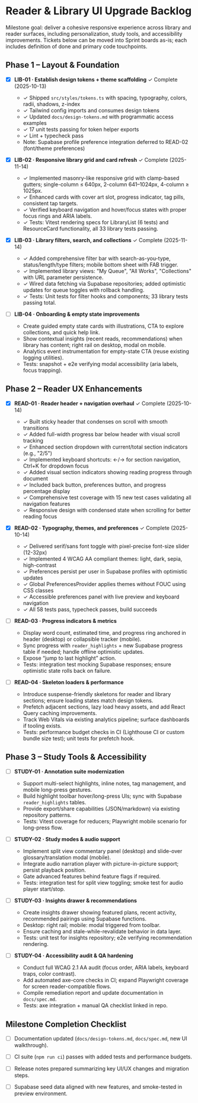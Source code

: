 # Reader & Library UI Upgrade Backlog

Milestone goal: deliver a cohesive responsive experience across library and reader surfaces, including personalization, study tools, and accessibility improvements. Tickets below can be moved into Sprint boards as-is; each includes definition of done and primary code touchpoints.

## Phase 1 – Layout & Foundation

- [x] **LIB-01 · Establish design tokens + theme scaffolding** ✓ Complete (2025-10-13)
  - ✓ Shipped `src/styles/tokens.ts` with spacing, typography, colors, radii, shadows, z-index
  - ✓ Tailwind config imports and consumes design tokens
  - ✓ Updated `docs/design-tokens.md` with programmatic access examples
  - ✓ 17 unit tests passing for token helper exports
  - ✓ Lint + typecheck pass
  - Note: Supabase profile preference integration deferred to READ-02 (font/theme preferences)

- [x] **LIB-02 · Responsive library grid and card refresh** ✓ Complete (2025-11-14)
  - ✓ Implemented masonry-like responsive grid with clamp-based gutters; single-column ≤ 640px, 2-column 641–1024px, 4-column ≥ 1025px.
  - ✓ Enhanced cards with cover art slot, progress indicator, tag pills, consistent tap targets.
  - ✓ Verified keyboard navigation and hover/focus states with proper focus rings and ARIA labels.
  - ✓ Tests: Vitest rendering specs for LibraryList (6 tests) and ResourceCard functionality, all 33 library tests passing.

- [x] **LIB-03 · Library filters, search, and collections** ✓ Complete (2025-11-14)
  - ✓ Added comprehensive filter bar with search-as-you-type, status/length/type filters; mobile bottom sheet with FAB trigger.
  - ✓ Implemented library views: "My Queue", "All Works", "Collections" with URL parameter persistence.
  - ✓ Wired data fetching via Supabase repositories; added optimistic updates for queue toggles with rollback handling.
  - ✓ Tests: Unit tests for filter hooks and components; 33 library tests passing total.

- [ ] **LIB-04 · Onboarding & empty state improvements**  
  - Create guided empty state cards with illustrations, CTA to explore collections, and quick help link.  
  - Show contextual insights (recent reads, recommendations) when library has content; right rail on desktop, modal on mobile.  
  - Analytics event instrumentation for empty-state CTA (reuse existing logging utilities).  
  - Tests: snapshot + e2e verifying modal accessibility (aria labels, focus trapping).

## Phase 2 – Reader UX Enhancements

- [x] **READ-01 · Reader header + navigation overhaul** ✓ Complete (2025-10-14)
  - ✓ Built sticky header that condenses on scroll with smooth transitions
  - ✓ Added full-width progress bar below header with visual scroll tracking
  - ✓ Enhanced section dropdown with current/total section indicators (e.g., "2/5")
  - ✓ Implemented keyboard shortcuts: ←/→ for section navigation, Ctrl+K for dropdown focus
  - ✓ Added visual section indicators showing reading progress through document
  - ✓ Included back button, preferences button, and progress percentage display
  - ✓ Comprehensive test coverage with 15 new test cases validating all navigation features
  - ✓ Responsive design with condensed state when scrolling for better reading focus

- [x] **READ-02 · Typography, themes, and preferences** ✓ Complete (2025-10-14)
  - ✓ Delivered serif/sans font toggle with pixel-precise font-size slider (12-32px)
  - ✓ Implemented 4 WCAG AA compliant themes: light, dark, sepia, high-contrast
  - ✓ Preferences persist per user in Supabase profiles with optimistic updates
  - ✓ Global PreferencesProvider applies themes without FOUC using CSS classes
  - ✓ Accessible preferences panel with live preview and keyboard navigation
  - ✓ All 58 tests pass, typecheck passes, build succeeds

- [ ] **READ-03 · Progress indicators & metrics**  
  - Display word count, estimated time, and progress ring anchored in header (desktop) or collapsible tracker (mobile).  
  - Sync progress with `reader_highlights` + new Supabase progress table if needed; handle offline optimistic updates.  
  - Expose “jump to last highlight” action.  
  - Tests: integration test mocking Supabase responses; ensure optimistic state rolls back on failure.

- [ ] **READ-04 · Skeleton loaders & performance**  
  - Introduce suspense-friendly skeletons for reader and library sections; ensure loading states match design tokens.  
  - Prefetch adjacent sections, lazy load heavy assets, and add React Query caching improvements.  
  - Track Web Vitals via existing analytics pipeline; surface dashboards if tooling exists.  
  - Tests: performance budget checks in CI (Lighthouse CI or custom bundle size test); unit tests for prefetch hook.

## Phase 3 – Study Tools & Accessibility

- [ ] **STUDY-01 · Annotation suite modernization**  
  - Support multi-select highlights, inline notes, tag management, and mobile long-press gestures.  
  - Build highlight toolbar hover/long-press UIs; sync with Supabase `reader_highlights` tables.  
  - Provide export/share capabilities (JSON/markdown) via existing repository patterns.  
  - Tests: Vitest coverage for reducers; Playwright mobile scenario for long-press flow.

- [ ] **STUDY-02 · Study modes & audio support**  
  - Implement split view commentary panel (desktop) and slide-over glossary/translation modal (mobile).  
  - Integrate audio narration player with picture-in-picture support; persist playback position.  
  - Gate advanced features behind feature flags if required.  
  - Tests: integration test for split view toggling; smoke test for audio player start/stop.

- [ ] **STUDY-03 · Insights drawer & recommendations**  
  - Create insights drawer showing featured plans, recent activity, recommended pairings using Supabase functions.  
  - Desktop: right rail; mobile: modal triggered from toolbar.  
  - Ensure caching and stale-while-revalidate behavior in data layer.  
  - Tests: unit test for insights repository; e2e verifying recommendation rendering.

- [ ] **STUDY-04 · Accessibility audit & QA hardening**  
  - Conduct full WCAG 2.1 AA audit (focus order, ARIA labels, keyboard traps, color contrast).  
  - Add automated axe-core checks in CI; expand Playwright coverage for screen reader-compatible flows.  
  - Compile remediation report and update documentation in `docs/spec.md`.  
  - Tests: axe integration + manual QA checklist linked in repo.

## Milestone Completion Checklist

- [ ] Documentation updated (`docs/design-tokens.md`, `docs/spec.md`, new UI walkthrough).  
- [ ] CI suite (`npm run ci`) passes with added tests and performance budgets.  
- [ ] Release notes prepared summarizing key UI/UX changes and migration steps.  
- [ ] Supabase seed data aligned with new features, and smoke-tested in preview environment.

